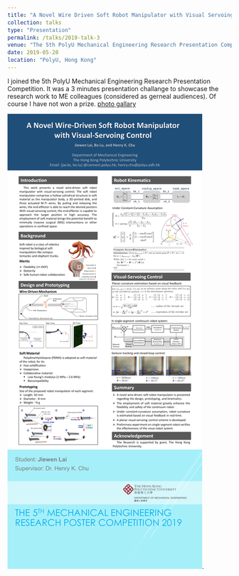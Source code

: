 ```yaml
---
title: "A Novel Wire Driven Soft Robot Manipulator with Visual Servoing Control"
collection: talks
type: "Presentation"
permalink: /talks/2019-talk-3
venue: "The 5th PolyU Mechanical Engineering Research Presentation Competition"
date: 2019-05-28
location: "PolyU, Hong Kong"
---
```


I joined the 5th PolyU Mechanical Engineering Research Presentation Competition. It was a 3 minutes presentation challange to showcase the research work to ME colleagues (considered as gerneal audiences). Of course I have not won a prize. [photo gallary](https://www.polyu.edu.hk/me/the-5th-research-presentation-competition/)

![poster_competition](/files/poster_competition.PNG).
